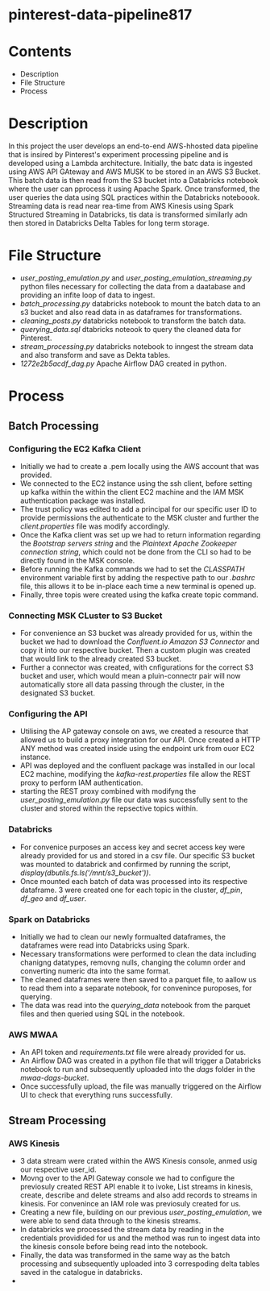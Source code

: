 # pinterest-data-pipeline817

# Contents
- Description
- File Structure
- Process


# Description 
In this project the user develops an end-to-end AWS-hhosted data pipeline that is insired by Pinterest's experiment processing pipeline and is developed using a Lambda architecture. Initially, the batc data is ingested using AWS API GAteway and AWS MUSK to be stored in an AWS S3 Bucket. This batch data is then read from the S3 bucket into a Databricks notebook where the user can pprocess it using Apache Spark. Once transformed, the user queries the data using SQL practices within the Databricks noteboook. Streaming data is read near rea-time from AWS Kinesis using Spark Structured Streaming in Databricks, tis data is transformed similarly adn then stored in Databricks Delta Tables for long term storage.

# File Structure
- *user_posting_emulation.py* and *user_posting_emulation_streaming.py* python files necessary for collecting the data from a daatabase and providing an infite loop of data to ingest.
- *batch_processing.py* databricks notebook to mount the batch data to an s3 bucket and also read data in as dataframes for transformations.
- *cleaning_posts.py* databricks notebook to transform the batch data.
- *querying_data.sql* dtabricks noteook to query the cleaned data for Pinterest.
- *stream_processing.py* databricks notebook to inngest the stream data and also transform and save as Dekta tables.
- *1272e2b5acdf_dag.py* Apache Airflow DAG created in python.

# Process
## Batch Processing
### Configuring the EC2 Kafka Client
- Initially we had to create a .pem locally using the AWS account that was provided.
- We connected to the EC2 instance using the ssh client, before setting up kafka within the within the client EC2 machine and the IAM MSK authentication package was installed.
- The trust policy was edited to add a principal for our specific user ID to provide permissions the authenticate to the MSK cluster and further the *client.properties* file was modify accordingly.
- Once the Kafka client was set up we had to return information regarding the *Bootstrap servers string* and the *Plaintext Apache Zookeeper connection string*, which could not be done from the CLI so had to be directly found in the MSK console.
- Before running the Kafka commands we had to set the *CLASSPATH* environment variable first by adding the respective path to our *.bashrc* file, this allows it to be in-place each time a new terminal is opened up.
- Finally, three topis were created using the kafka create topic command.

### Connecting MSK CLuster to S3 Bucket
- For convenience an S3 bucket was already provided for us, within the bucket we had to download the *Confluent.io Amazon S3 Connector* and copy it into our respective bucket. Then a custom plugin was created that would link to the already created S3 bucket.
- Further a connector was created, with cnfigurations for the correct S3 bucket and user, which would mean a pluin-connectr pair will now automatically store all data passing through the cluster, in the designated S3 bucket.

### Configuring the API
- Utilising the AP gateway console on aws, we created a resource that allowed us to build a proxy integration for our API. Once created a HTTP ANY method was created inside using the endpoint urk from ouor EC2 instance.
- API was deployed and the confluent package was installed in our local EC2 machine, modifying the *kafka-rest.properties* file allow the REST proxy to perform IAM authentication.
- starting the REST proxy combined with modifyng the *user_posting_emulation.py* file our data was successfully sent to the cluster and stored within the repsective topics within.

### Databricks
- For convenice purposes an access key and secret access key were already provided for us and stored in a csv file. Our specific S3 bucket was mounted to databrick and confirmed by running the script, *display(dbutils.fs.ls('/mnt/s3_bucket'))*.
- Once mounted each batch of data was processed into its respective dataframe. 3 were created one for each topic in the cluster, *df_pin*, *df_geo* and *df_user*.

### Spark on Databricks
- Initially we had to clean our newly formualted dataframes, the dataframes were read into Databricks using Spark.
- Necessary transformations were performed to clean the data including chanigng datatypes, removng nulls, changing the column order and converting numeric dta into the same format.
- The cleaned dataframes were then saved to a parquet file, to aallow us to read them into a separate notebook, for convenince puroposes, for querying.
- The data was read into the *querying_data* notebook from the parquet files and then queried using SQL in the notebook.

### AWS MWAA
- An API token and *requirements.txt* file were already provided for us.
- An Airflow DAG was created in a python file that will trigger a Databricks notebook to run and subsequently uploaded into the *dags* folder in the *mwaa-dags-bucket*.
- Once successfully upload, the file was manually triggered on the Airflow UI to check that everything runs successfully.

## Stream Processing
### AWS Kinesis
- 3 data stream were crated within the AWS Kinesis console, anmed usig our respective user_id.
- Movng over to the API Gateway console we had to configure the previosuly created REST API enable it to ivoke, List streams in kinesis, create, describe and delete streams and also add records to streams in kinesis. For convenince an IAM role was previosuly created for us.
- Creating a new file, building on our previous *user_posting_emulation*, we were able to send data through to the kinesis streams.
- In databricks we processed the stream data by reading in the credentials providided for us and the method was run to ingest data into the kinesis console before being read into the notebook.
- Finally, the data was transformed in the same way as the batch processing and subsequently uploaded into 3 correspoding delta tables saved in the catalogue in databricks.
- 
